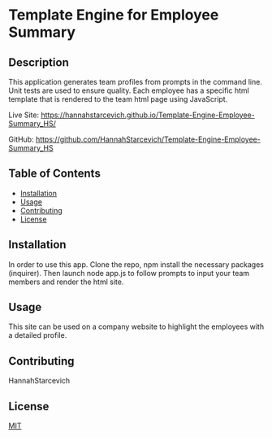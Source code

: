 # Template Engine for Employee Summary 
       
## Description
This application generates team profiles from prompts in the command line. Unit tests are used to ensure quality. Each employee has a specific html template that is rendered to the team html page using JavaScript.  

Live Site: https://hannahstarcevich.github.io/Template-Engine-Employee-Summary_HS/ 

GitHub: https://github.com/HannahStarcevich/Template-Engine-Employee-Summary_HS 

## Table of Contents
* [Installation](#installation)
* [Usage](#usage)
* [Contributing](#contributing)
* [License](#license)
        
## Installation
In order to use this app. Clone the repo, npm install the necessary packages (inquirer). Then launch node app.js to follow prompts to input your team members and render the html site.

## Usage
This site can be used on a company website to highlight the employees with a detailed profile.
        
## Contributing
HannahStarcevich

## License
[MIT](#https://choosealicense.com/licenses/mit/)
